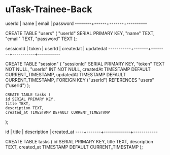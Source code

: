 # uTask-Trainee-Back

 userId | name | email | password 
--------+------+-------+----------

CREATE TABLE "users" ( 
    "userId" SERIAL PRIMARY KEY, 
    "name" TEXT, 
    "email" TEXT, 
    "password" TEXT 
);


 sessionId | token | userId | createdat | updatedat 
-----------+-------+--------+-----------+-----------

CREATE TABLE "session" ( 
    "sessionId" SERIAL PRIMARY KEY, 
    "token" TEXT NOT NULL, 
    "userId" INT NOT NULL, 
    createdAt TIMESTAMP DEFAULT CURRENT_TIMESTAMP, 
    updatedAt TIMESTAMP DEFAULT CURRENT_TIMESTAMP, 
    FOREIGN KEY ("userId") REFERENCES "users"("userId") );

    CREATE TABLE tasks (
    id SERIAL PRIMARY KEY,
	title TEXT,
	description TEXT,
	created_at TIMESTAMP DEFAULT CURRENT_TIMESTAMP
);

 id | title | description | created_at 
----+-------+-------------+------------

CREATE TABLE tasks (
    id SERIAL PRIMARY KEY,
	title TEXT,
	description TEXT,
	created_at TIMESTAMP DEFAULT CURRENT_TIMESTAMP
);